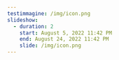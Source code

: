 ```yaml
---
testimmagine: /img/icon.png
slideshow:
  - duration: 2
    start: August 5, 2022 11:42 PM
    end: August 24, 2022 11:42 PM
    slide: /img/icon.png
---
```

